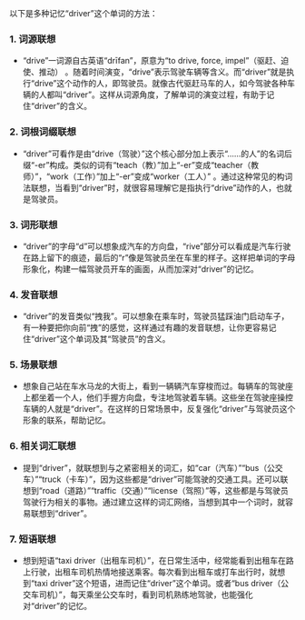以下是多种记忆“driver”这个单词的方法：
### 1. 词源联想
 - “drive”一词源自古英语“drīfan”，原意为“to drive, force, impel”（驱赶、迫使、推动） 。随着时间演变，“drive”表示驾驶车辆等含义。而“driver”就是执行“drive”这个动作的人，即驾驶员。就像古代驱赶马车的人，如今驾驶各种车辆的人都叫“driver”。这样从词源角度，了解单词的演变过程，有助于记住“driver”的含义。
### 2. 词根词缀联想
 - “driver”可看作是由“drive（驾驶）”这个核心部分加上表示“……的人”的名词后缀“-er”构成。类似的词有“teach（教）”加上“-er”变成“teacher（教师）”，“work（工作）”加上“-er”变成“worker（工人）” 。通过这种常见的构词法联想，当看到“driver”时，就很容易理解它是指执行“drive”动作的人，也就是驾驶员。
### 3. 词形联想
 - “driver”的字母“d”可以想象成汽车的方向盘，“rive”部分可以看成是汽车行驶在路上留下的痕迹，最后的“r”像是驾驶员坐在车里的样子。这样把单词的字母形象化，构建一幅驾驶员开车的画面，从而加深对“driver”的记忆。
### 4. 发音联想
 - “driver”的发音类似“拽我”。可以想象在乘车时，驾驶员猛踩油门启动车子，有一种要把你向前“拽”的感觉，这样通过有趣的发音联想，让你更容易记住“driver”这个单词及其“驾驶员”的含义。
### 5. 场景联想
 - 想象自己站在车水马龙的大街上，看到一辆辆汽车穿梭而过。每辆车的驾驶座上都坐着一个人，他们手握方向盘，专注地驾驶着车辆。这些坐在驾驶座操控车辆的人就是“driver”。在这样的日常场景中，反复强化“driver”与驾驶员这个形象的联系，帮助记忆。
### 6. 相关词汇联想
 - 提到“driver”，就联想到与之紧密相关的词汇，如“car（汽车）”“bus（公交车）”“truck（卡车）”，因为这些都是“driver”可能驾驶的交通工具。还可以联想到“road（道路）”“traffic（交通）”“license（驾照）”等，这些都是与驾驶员驾驶行为相关的事物。通过建立这样的词汇网络，当想到其中一个词时，就容易联想到“driver”。
### 7. 短语联想
 - 想到短语“taxi driver（出租车司机）”，在日常生活中，经常能看到出租车在路上行驶，出租车司机热情地接送乘客。每次看到出租车或打车出行时，就想到“taxi driver”这个短语，进而记住“driver”这个单词。或者“bus driver（公交车司机）”，每天乘坐公交车时，看到司机熟练地驾驶，也能强化对“driver”的记忆。 